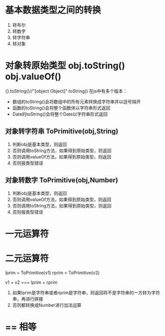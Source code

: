 # 基本数据类型之间的转换
1. 转布尔
2. 转数字
3. 转字符串
4. 转对象



# 对象转原始类型     obj.toString()     obj.valueOf()
{}.toString()//"[object Object]"
toString() 在js中有多个版本：
- 数组的toString()会将数组中的所有元素转换成字符串并以逗号隔开
- 函数的toString()会将整个函数体以字符串形式返回
- Date的toString()会将整个Date以字符串形式返回


## 对象转字符串   ToPrimitive(obj,String) 
1. 判断obj是基本类型，则返回
2. 否则调用toString方法，如果得到原始类型，则返回
3. 否则调用valueOf方法，如果得到原始类型，则返回
4. 否则报类型错误

## 对象转数字   ToPrimitive(obj,Number)
1. 判断obj是基本类型，则返回
2. 否则调用valueOf方法，如果得到原始类型，则返回
3. 否则调用toString方法，如果得到原始类型，则返回
4. 否则报类型错误


# 一元运算符

# 二元运算符
lprim = ToPrimitive(v1)
rprim = ToPrimitive(v2)

v1 + v2 === lprim + rprim

1. 如果lprim是字符串或者rprim是字符串，则返回将不是字符串的一方转为字符串，再进行拼接
2. 否则都转换成Number进行加法运算

# == 相等 